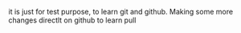 it is just for test purpose, to learn git and github.
Making some more changes directlt on github to learn pull
